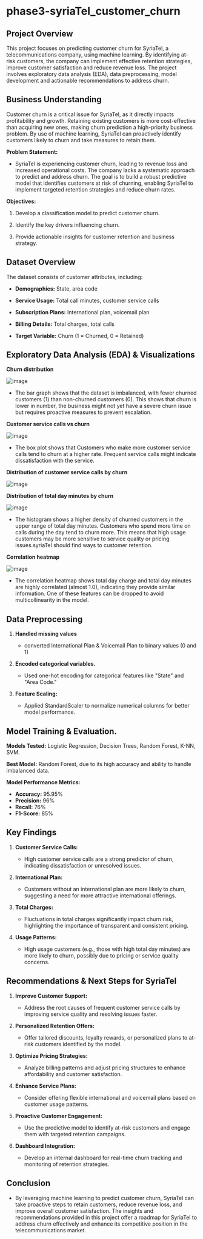 # phase3-syriaTel_customer_churn
## Project Overview

This project focuses on predicting customer churn for SyriaTel, a telecommunications company, using machine learning. By identifying at-risk customers, the company can implement effective retention strategies, improve customer satisfaction and reduce revenue loss. The project involves exploratory data analysis (EDA), data preprocessing, model development and actionable recommendations to address churn.

## Business Understanding

Customer churn is a critical issue for SyriaTel, as it directly impacts profitability and growth. Retaining existing customers is more cost-effective than acquiring new ones, making churn prediction a high-priority business problem. By use of machine learning, SyriaTel can proactively identify customers likely to churn and take measures to retain them.

**Problem Statement:**

- SyriaTel is experiencing customer churn, leading to revenue loss and increased operational costs. The company lacks a systematic approach to predict and address churn. The goal is to build a robust predictive model that identifies customers at risk of churning, enabling SyriaTel to implement targeted retention strategies and reduce churn rates.

**Objectives:**

1. Develop a classification model to predict customer churn.

2. Identify the key drivers influencing churn.

3. Provide actionable insights for customer retention and business strategy.

## Dataset Overview

The dataset consists of customer attributes, including:

 - **Demographics:** State, area code

 - **Service Usage:** Total call minutes, customer service calls

 - **Subscription Plans:** International plan, voicemail plan

 - **Billing Details:** Total charges, total calls

 - **Target Variable:** Churn (1 = Churned, 0 = Retained)

## Exploratory Data Analysis (EDA) & Visualizations

**Churn distribution**

![image](https://github.com/user-attachments/assets/d8a78df8-922b-43c5-93b1-8edbebadcc5b)

- The bar graph shows that the dataset is imbalanced, with fewer churned customers (1) than non-churned customers (0). This shows that churn is lower in number, the business might not yet have a severe churn issue but requires proactive measures to prevent escalation.

**Customer service calls vs churn**

![image](https://github.com/user-attachments/assets/7152e8e8-db25-4317-88b8-51857f445822)

- The box plot shows that Customers who make more customer service calls tend to churn at a higher rate. Frequent service calls might indicate dissatisfaction with the service.

**Distribution of customer service calls by churn**

![image](https://github.com/user-attachments/assets/259df1d4-3bb1-482d-a496-fa3d76f99ee6)

**Distribution of total day minutes by churn**

![image](https://github.com/user-attachments/assets/00cfb7c4-7150-4e3a-b74b-f43f3680b5f6)

- The histogram shows a higher density of churned customers in the upper range of total day minutes. Customers who spend more time on calls during the day tend to churn more. This means that high usage customers may be more sensitive to service quality or pricing issues.syriaTel should find ways to customer retention.

**Correlation heatmap**

![image](https://github.com/user-attachments/assets/5a823558-8a92-4d81-bdfb-ec18e831049f)

- The correlation heatmap shows total day charge and total day minutes are highly correlated (almost 1.0), indicating they provide similar information. One of these features can be dropped to avoid multicollinearity in the model.

## Data Preprocessing

1. **Handled missing values**
   - converted International Plan & Voicemail Plan to binary values (0 and 1)

2. **Encoded categorical variables.**
   - Used one-hot encoding for categorical features like "State" and "Area Code."

3. **Feature Scaling:** 
   - Applied StandardScaler to normalize numerical columns for better model performance.

## Model Training & Evaluation.

**Models Tested:** Logistic Regression, Decision Trees, Random Forest, K-NN, SVM.

**Best Model:** Random Forest, due to its high accuracy and ability to handle imbalanced data.

**Model Performance Metrics:**
  - **Accuracy:** 95.95%
  - **Precision:** 96%
  - **Recall:** 76%
  - **F1-Score:** 85%

## Key Findings

1. **Customer Service Calls:**

   - High customer service calls are a strong predictor of churn, indicating dissatisfaction or unresolved issues.

2. **International Plan:**

   - Customers without an international plan are more likely to churn, suggesting a need for more attractive international offerings.

3. **Total Charges:**

   - Fluctuations in total charges significantly impact churn risk, highlighting the importance of transparent and consistent pricing.

4. **Usage Patterns:**

   - High usage customers (e.g., those with high total day minutes) are more likely to churn, possibly due to pricing or service quality concerns.

## Recommendations & Next Steps for SyriaTel

1. **Improve Customer Support:**
   - Address the root causes of frequent customer service calls by improving service quality and resolving issues faster.

2. **Personalized Retention Offers:**
   - Offer tailored discounts, loyalty rewards, or personalized plans to at-risk customers identified by the model.

3. **Optimize Pricing Strategies:**
   - Analyze billing patterns and adjust pricing structures to enhance affordability and customer satisfaction.

4. **Enhance Service Plans:**
   - Consider offering flexible international and voicemail plans based on customer usage patterns.

5. **Proactive Customer Engagement:**
   - Use the predictive model to identify at-risk customers and engage them with targeted retention campaigns.

6. **Dashboard Integration:**
   - Develop an internal dashboard for real-time churn tracking and monitoring of retention strategies.

## Conclusion

- By leveraging machine learning to predict customer churn, SyriaTel can take proactive steps to retain customers, reduce revenue loss, and improve overall customer satisfaction. The insights and recommendations provided in this project offer a roadmap for SyriaTel to address churn effectively and enhance its competitive position in the telecommunications market.
